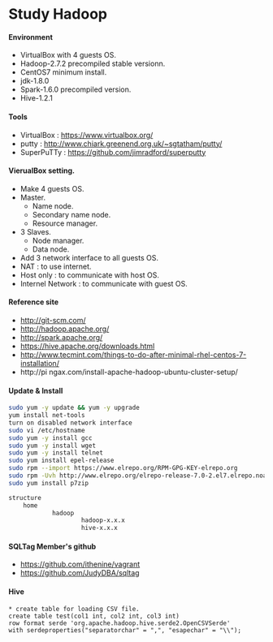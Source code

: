 # Study Hadoop 

#### Environment
* VirtualBox with 4 guests OS.
* Hadoop-2.7.2 precompiled stable versionn.
* CentOS7 minimum install.
* jdk-1.8.0
* Spark-1.6.0 precompiled version.
* Hive-1.2.1

#### Tools 
* VirtualBox : https://www.virtualbox.org/
* putty : http://www.chiark.greenend.org.uk/~sgtatham/putty/
* SuperPuTTy : https://github.com/jimradford/superputty

#### VierualBox setting.
* Make 4 guests OS.
 * Master.
   * Name node.
    * Secondary name node.
    * Resource manager.
 * 3 Slaves.
   * Node manager.
    * Data node.
* Add 3 network interface to all guests OS.
 * NAT : to use internet.
 * Host only : to communicate with host OS.
 * Internel Network : to communicate with guest OS.

#### Reference site
* http://git-scm.com/
* http://hadoop.apache.org/
* http://spark.apache.org/
* https://hive.apache.org/downloads.html
* http://www.tecmint.com/things-to-do-after-minimal-rhel-centos-7-installation/
* http://pi ngax.com/install-apache-hadoop-ubuntu-cluster-setup/

#### Update & Install
```bash
sudo yum -y update && yum -y upgrade
yum install net-tools
turn on disabled network interface
sudo vi /etc/hostname
sudo yum -y install gcc
sudo yum -y install wget
sudo yum -y install telnet
sudo yum install epel-release
sudo rpm --import https://www.elrepo.org/RPM-GPG-KEY-elrepo.org
sudo rpm -Uvh http://www.elrepo.org/elrepo-release-7.0-2.el7.elrepo.noarch.rpm
sudo yum install p7zip

structure
	home 
        	hadoop
                	hadoop-x.x.x
                	hive-x.x.x

```

#### SQLTag Member's github
* https://github.com/ithenine/vagrant
* https://github.com/JudyDBA/sqltag

#### Hive
``` 
* create table for loading CSV file.
create table test(col1 int, col2 int, col3 int) 
row format serde 'org.apache.hadoop.hive.serde2.OpenCSVSerde' 
with serdeproperties("separatorchar" = ",", "esapechar" = "\\");
```
